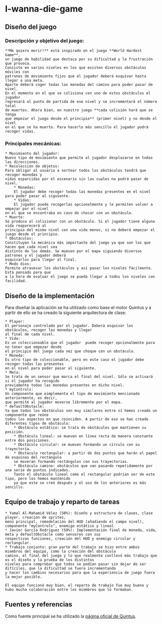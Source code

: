 # I-wanna-die-game


## Diseño del juego

### Descripción y objetivo del juego:
	**Me quiero morir!** está inspirado en el juego **World Hardest Game**,
	un juego de habilidad que destaca por su dificultad y la frustración que provoca. 
	Consiste en varios niveles en los que existen diversos obstáculos móviles con
	patrones de movimiento fijos que el jugador deberá esquivar hasta llegar a una meta.
	Aparte deberá coger todas las monedas del camino para poder pasar de nivel.
	En el momento en el que se colisiona con uno de estos obstáculos el jugador
	regresará al punto de partida de ese nivel y se incrementará el número total
	de muertes. Ahora bien, en nuestro juego **cada colisión hará que se tenga
	que empezar el juego desde el principio** (primer nivel) y no desde el nivel
	en el que se ha muerto. Para hacerlo más sencillo el jugador podrá recoger vidas.

### Principales mecánicas:
	* Movimiento del jugador:
	Nuevo tipo de movimiento que permite al jugador desplazarse en todas las direcciones.
	* Recolección de objetos: 
	Para obligar al usuario a sortear todos los obstáculos tendrá que recoger monedas y 
	vidas esparcidas por el escenario sin las cuales no podrá pasar de nivel.
		* Monedas:
		El jugador debe recoger todas las monedas presentes en el nivel para poder pasar al siguiente.
		* Vidas:
		El jugador puede recogerlas opcionalmente y le permiten volver a empezar por el nivel
	en el que se encontraba en caso de chocar con un obstáculo.
	* Muerte:
	Se produce al colisionar con un obstáculo. Si el jugador tiene alguna vida reaparecerá al 
	principio del mismo nivel con una vida menos, si no deberá empezar el juego desde el principio.
	* Obstáculos:
	Constituyen la mecánica más importante del juego ya que son los que hacen que cada nivel sea
	distinto de los demás. Se mueven por el mapa siguiendo diversos patrones y el jugador deberá
	esquivarlos para llegar al final.
	* Modo dios:
	Permite atravesar los obstáculos y así pasar los niveles fácilmente. Está pensado para que
	a la hora de evaluar el juego se pueda llegar a todos los niveles con facilidad.


## Diseño de la implementación

Para diseñar la aplicación se ha utilizado como base el motor Quintus y a partir de ello se ha creado
la siguiente arquitectura de clase:

	* Player:
	El personaje controlado por el jugador. Deberá esquivar los obstáculos, recoger las monedas y llegar
	al final de cada nivel.
	* Vida:
	Es un coleccionoable que el jugador  puede recoger opcionalmente para no tener que empezar desde
	el principio del juego cada vez que choque con un obstáculo.
	* Moneda:
	Es otro tipo de coleccionable, pero en este caso el jugador debe recoger todas las presentes
	en el nivel para poder pasar al siguiente.
	* Meta:
	Se trata de un sensor que marca el final del nivel. Sólo se activará si el jugador ha recogido
	previamente todas las monedas presentes en dicho nivel.
	* myControls:
	Un componente que eimplementa el tipo de movimiento mencionado anteriormente, es decir,
	que permite al jugador moverse libremente por el mapa.
	* defaultObstacle:
	Ya que todos los obstáculos son muy similares entre sí hemos creado un componente que reúne
	todos los aspectos en que coinciden. A partir de eso se han creado diferentes tipos de obstáculo:
		* Obstáculo estático: se trata de obstáculos que mantienen su posición.
		* Obstáculo lineal: se mueven en línea recta de manera constante entre dos posiciones.
		* Obstáculo circular: se mueven formando un círculo con su trayectoria.
		* Obstáculo rectangular: a partir de dos puntos que harán el papel de esquinas del rectángulo
		se moveran formando rectángulos con sus trayectorias.
		* Obstáculo camino: obstáculos que van pasando repetidamente por una serie de puntos indicados.
		Tanto el obstáculo lineal como el rectangular podrían ser de este tipo, pero los hemos mantenido
		ya que este se creó después y el uso de los anteriores es más sencillo.


## Equipo de trabajo y reparto de tareas

	* Yamal Al-Mahamid Vélez (50%): Diseño y estructura de clases, clase player, creación de sprites,
	menú principal, remodelación del HUD (añadiendo el campo nivel), componente "myControls", enemigo estático y lineal
	* Javier García Rodríguez (50%): Implementación final de moneda, vida, meta y defaultObstacle como sensores con sus
	respectivas funciones, creación del HUD y enemigo circular y rectangular.
	* Trabajo conjunto: gran parte del trabajo se hizo entre ambos miembros del equipo, como la creación del obstáculo
	camino, el final del juego y lo que realmente conllevó más trabajo que es el diseño y la prueba de los distintos
	niveles para comprobar que todos se podían pasar sin dejar de ser difíciles, que la dificultad se fuera incrementando
	y hacer los cambios necesarios para que la experiencia de juego fuera la mejor posible.

	El equipo funcionó muy bien, el reparto de trabajo fue muy bueno y hubo mucha colaboración entre los miembros que lo formaban.


## Fuentes y referencias

Como fuente principal se ha utilizado la [página oficial de Quintus](http://www.html5quintus.com/).